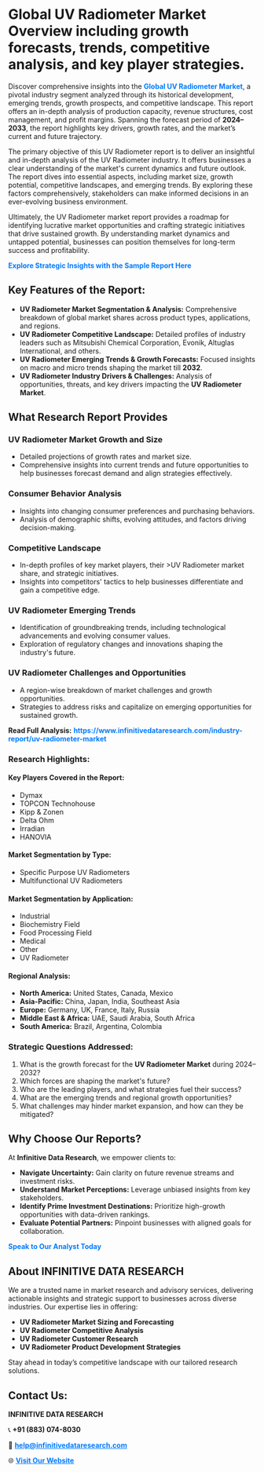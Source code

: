 <h1>Global UV Radiometer Market Overview including growth forecasts, trends, competitive analysis, and key player strategies.</h1>
<p>
Discover comprehensive insights into the 
<a href="https://www.infinitivedataresearch.com/industry-report/uv-radiometer-market" rel="dofollow" style="color: #007BFF; text-decoration: none;"><strong>Global UV Radiometer Market</strong></a>, a pivotal industry segment analyzed through its historical development, emerging trends, growth prospects, and competitive landscape. This report offers an in-depth analysis of production capacity, revenue structures, cost management, and profit margins. Spanning the forecast period of <strong>2024–2033</strong>, the report highlights key drivers, growth rates, and the market’s current and future trajectory.
</p>
<p>
The primary objective of this UV Radiometer report is to deliver an insightful and in-depth analysis of the UV Radiometer industry. It offers businesses a clear understanding of the market's current dynamics and future outlook. The report dives into essential aspects, including market size, growth potential, competitive landscapes, and emerging trends. By exploring these factors comprehensively, stakeholders can make informed decisions in an ever-evolving business environment.
</p>
<p>
Ultimately, the UV Radiometer market report provides a roadmap for identifying lucrative market opportunities and crafting strategic initiatives that drive sustained growth. By understanding market dynamics and untapped potential, businesses can position themselves for long-term success and profitability.
</p>
<p>
<a href="https://www.infinitivedataresearch.com/request-sample/reportId=101965" style="color: #007BFF; text-decoration: none;"><strong>Explore Strategic Insights with the Sample Report Here</strong></a>
</p>

<h2>Key Features of the Report:</h2>
<ul>
<li><strong>UV Radiometer Market Segmentation & Analysis:</strong> Comprehensive breakdown of global market shares across product types, applications, and regions.</li>
<li><strong>UV Radiometer Competitive Landscape:</strong> Detailed profiles of industry leaders such as Mitsubishi Chemical Corporation, Evonik, Altuglas International, and others.</li>
<li><strong>UV Radiometer Emerging Trends & Growth Forecasts:</strong> Focused insights on macro and micro trends shaping the market till <strong>2032</strong>.</li>
<li><strong>UV Radiometer Industry Drivers & Challenges:</strong> Analysis of opportunities, threats, and key drivers impacting the <strong>UV Radiometer Market</strong>.</li>
</ul>

<h2>What Research Report Provides</h2>
<h3>UV Radiometer Market Growth and Size</h3>
<ul>
<li>Detailed projections of growth rates and market size.</li>
<li>Comprehensive insights into current trends and future opportunities to help businesses forecast demand and align strategies effectively.</li>
</ul>

<h3>Consumer Behavior Analysis</h3>
<ul>
<li>Insights into changing consumer preferences and purchasing behaviors.</li>
<li>Analysis of demographic shifts, evolving attitudes, and factors driving decision-making.</li>
</ul>

<h3>Competitive Landscape</h3>
<ul>
<li>In-depth profiles of key market players, their >UV Radiometer market share, and strategic initiatives.</li>
<li>Insights into competitors' tactics to help businesses differentiate and gain a competitive edge.</li>
</ul>

<h3>UV Radiometer Emerging Trends</h3>
<ul>
<li>Identification of groundbreaking trends, including technological advancements and evolving consumer values.</li>
<li>Exploration of regulatory changes and innovations shaping the industry's future.</li>
</ul>

<h3>UV Radiometer Challenges and Opportunities</h3>
<ul>
<li>A region-wise breakdown of market challenges and growth opportunities.</li>
<li>Strategies to address risks and capitalize on emerging opportunities for sustained growth.</li>
</ul>
<p><strong>Read Full Analysis:</strong> <a href="https://www.infinitivedataresearch.com/industry-report/uv-radiometer-market" rel="dofollow" style="color: #007BFF; text-decoration: none;"><strong>https://www.infinitivedataresearch.com/industry-report/uv-radiometer-market</strong></a></p>
<h3>Research Highlights:</h3>
<h4>Key Players Covered in the Report:</h4>
<ul><li>Dymax</li><li>TOPCON Technohouse</li><li>Kipp &amp; Zonen</li><li>Delta Ohm</li><li>Irradian</li><li>HANOVIA</li></ul>
<h4>Market Segmentation by Type:</h4>
<ul><li>Specific Purpose UV Radiometers</li><li>Multifunctional UV Radiometers</li></ul>
<h4>Market Segmentation by Application:</h4>
<ul><li>Industrial</li><li>Biochemistry Field</li><li>Food Processing Field</li><li>Medical</li><li>Other</li><li>UV Radiometer</li></ul>

<h4>Regional Analysis:</h4>
<ul>
<li><strong>North America:</strong> United States, Canada, Mexico</li>
<li><strong>Asia-Pacific:</strong> China, Japan, India, Southeast Asia</li>
<li><strong>Europe:</strong> Germany, UK, France, Italy, Russia</li>
<li><strong>Middle East & Africa:</strong> UAE, Saudi Arabia, South Africa</li>
<li><strong>South America:</strong> Brazil, Argentina, Colombia</li>
</ul>

<h3>Strategic Questions Addressed:</h3>
<ol>
<li>What is the growth forecast for the <strong>UV Radiometer Market</strong> during 2024–2032?</li>
<li>Which forces are shaping the market's future?</li>
<li>Who are the leading players, and what strategies fuel their success?</li>
<li>What are the emerging trends and regional growth opportunities?</li>
<li>What challenges may hinder market expansion, and how can they be mitigated?</li>
</ol>

<h2>Why Choose Our Reports?</h2>
<p>At <strong>Infinitive Data Research</strong>, we empower clients to:</p>
<ul>
<li><strong>Navigate Uncertainty:</strong> Gain clarity on future revenue streams and investment risks.</li>
<li><strong>Understand Market Perceptions:</strong> Leverage unbiased insights from key stakeholders.</li>
<li><strong>Identify Prime Investment Destinations:</strong> Prioritize high-growth opportunities with data-driven rankings.</li>
<li><strong>Evaluate Potential Partners:</strong> Pinpoint businesses with aligned goals for collaboration.</li>
</ul>
<p><a href="https://www.infinitivedataresearch.com/industry-report/uv-radiometer-market" rel="dofollow" style="color: #007BFF; text-decoration: none;"><strong>Speak to Our Analyst Today</strong></a></p>

<h2>About INFINITIVE DATA RESEARCH</h2>
<p>We are a trusted name in market research and advisory services, delivering actionable insights and strategic support to businesses across diverse industries. Our expertise lies in offering:</p>
<ul>
<li><strong>UV Radiometer Market Sizing and Forecasting</strong></li>
<li><strong>UV Radiometer Competitive Analysis</strong></li>
<li><strong>UV Radiometer Customer Research</strong></li>
<li><strong>UV Radiometer Product Development Strategies</strong></li>
</ul>
<p>Stay ahead in today’s competitive landscape with our tailored research solutions.</p>

<h2>Contact Us:</h2>
<p><strong>INFINITIVE DATA RESEARCH</strong></p>
<p>📞 <strong>+91 (883) 074-8030</strong></p>
<p>📧 <strong><a href="mailto:help@infinitivedataresearch.com" style="color: #007BFF;">help@infinitivedataresearch.com</a></strong></p>
<p>🌐 <strong><a href="https://www.infinitivedataresearch.com" rel="dofollow" style="color: #007BFF;">Visit Our Website</a></strong></p>